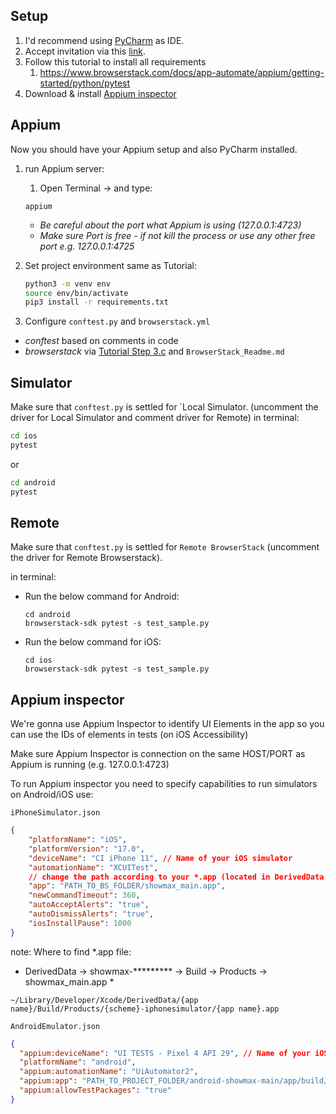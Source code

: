 ## Setup

1. I'd recommend using [PyCharm](https://www.jetbrains.com/pycharm/) as IDE.
2. Accept invitation via this [link](https://accounts.browserstack.com/jointeam/2dfe1b7563b8ca458b8abaa1463176d8 ).
3. Follow this tutorial to install all requirements
   1. https://www.browserstack.com/docs/app-automate/appium/getting-started/python/pytest
4. Download & install [Appium inspector](https://github.com/appium/appium-inspector/releases)

## Appium
Now you should have your Appium setup and also PyCharm installed.
1. run Appium server:
   1. Open Terminal -> and type:
   ```
   appium
   ```
    + _Be careful about the port what Appium is using (127.0.0.1:4723)_
    + _Make sure Port is free - if not kill the process or use any other free port e.g. 127.0.0.1:4725_

2. Set project environment same as Tutorial:
    ```bash
    python3 -m venv env
    source env/bin/activate
    pip3 install -r requirements.txt
    ```
3. Configure `conftest.py` and `browserstack.yml`
  - _conftest_ based on comments in code
  - _browserstack_ via [Tutorial Step 3.c](https://www.browserstack.com/docs/app-automate/appium/getting-started/python/pytest) and `BrowserStack_Readme.md`

## Simulator
Make sure that `conftest.py` is settled for `Local Simulator. (uncomment the driver for Local Simulator and comment driver for Remote)
in terminal:

```bash
cd ios
pytest
```
or
```bash
cd android
pytest
```

## Remote

Make sure that `conftest.py` is settled for `Remote BrowserStack` (uncomment the driver for Remote Browserstack).

in terminal:
- Run the below command for Android: 
    ```
    cd android
    browserstack-sdk pytest -s test_sample.py
    ```

- Run the below command for iOS: 
    ```
    cd ios
    browserstack-sdk pytest -s test_sample.py
    ```


## Appium inspector
We're gonna use Appium Inspector to identify UI Elements in the app so you can use the IDs of elements in tests (on iOS Accessibility)

Make sure Appium Inspector is connection on the same HOST/PORT as Appium is running (e.g. 127.0.0.1:4723)

To run Appium inspector you need to specify capabilities to run simulators on Android/iOS use:

`iPhoneSimulator.json`
```json
{
    "platformName": "iOS",
    "platformVersion": "17.0",
    "deviceName": "CI iPhone 11", // Name of your iOS simulator
    "automationName": "XCUITest",
    // change the path according to your *.app (located in DerivedData when you build an App)
    "app": "PATH_TO_BS_FOLDER/showmax_main.app",
    "newCommandTimeout": 360,
    "autoAcceptAlerts": "true",
    "autoDismissAlerts": "true",
    "iosInstallPause": 1000
}
```
note: Where to find *.app file:
* DerivedData -> showmax-********* -> Build -> Products -> showmax_main.app *

`~/Library/Developer/Xcode/DerivedData/{app name}/Build/Products/{scheme}-iphonesimulator/{app name}.app`


`AndroidEmulator.json`
```json
{
  "appium:deviceName": "UI TESTS - Pixel 4 API 29", // Name of your iOS simulator
  "platformName": "android",
  "appium:automationName": "UiAutomator2",
  "appium:app": "PATH_TO_PROJECT_FOLDER/android-showmax-main/app/build/intermediates/apk/staging/debug/app-staging-debug.apk",
  "appium:allowTestPackages": "true"
}
```